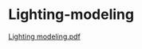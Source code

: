# Lighting-modeling
[Lighting modeling.pdf](https://github.com/user-attachments/files/19726714/Lighting.modeling.pdf)
